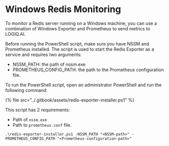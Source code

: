 # Windows Redis Monitoring

To monitor a Redis server running on a Windows machine, you can use a combination of Windows Exporter and Prometheus to send metrics to LOGIQ.AI.

Before running the PowerShell script, make sure you have NSSM and Prometheus installed. The script is used to start the Redis Exporter as a service and requires two arguments:

* NSSM\_PATH: the path of nssm.exe
* PROMETHEUS\_CONFIG\_PATH: the path to the Prometheus configuration file.

To run the PowerShell script, open an administrator PowerShell and run the following command:

{% file src="../.gitbook/assets/redis-exporter-installer.ps1" %}

This script has 2 requirements:

* Path of `nssm.exe`
* Path to `prometheus.conf` file.

```
.\redis-exporter-installer.ps1 -NSSM_PATH "<NSSM-path>" -PROMETHEUS_CONFIG_PATH "<Prometheus-configuration-path>"
```
